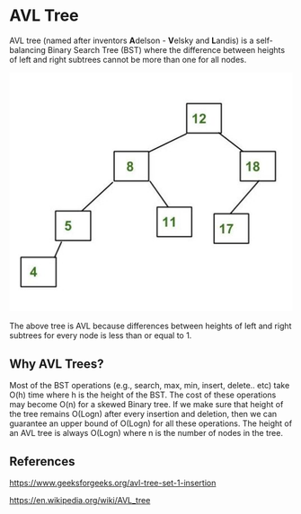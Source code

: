 # AVL Tree

AVL tree (named after inventors **A**delson - **V**elsky and **L**andis) is a self-balancing Binary Search Tree (BST) where the difference between heights of left and right subtrees cannot be more than one for all nodes.

![image](../../media/AVL-Tree-image1.jpg)

The above tree is AVL because differences between heights of left and right subtrees for every node is less than or equal to 1.

## Why AVL Trees?

Most of the BST operations (e.g., search, max, min, insert, delete.. etc) take O(h) time where h is the height of the BST. The cost of these operations may become O(n) for a skewed Binary tree. If we make sure that height of the tree remains O(Logn) after every insertion and deletion, then we can guarantee an upper bound of O(Logn) for all these operations. The height of an AVL tree is always O(Logn) where n is the number of nodes in the tree.

## References

https://www.geeksforgeeks.org/avl-tree-set-1-insertion

https://en.wikipedia.org/wiki/AVL_tree
